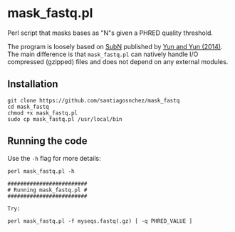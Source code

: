 # mask_fastq.pl
Perl script that masks bases as "N"s given a PHRED quality threshold.

The program is loosely based on [SubN](https://code.google.com/archive/p/subn/) published by [Yun and Yun (2014)](#references). The main difference is that `mask_fastq.pl` can natively handle I/O compressed (gzipped) files and does not depend on any external modules.

## Installation

    git clone https://github.com/santiagosnchez/mask_fastq
    cd mask_fastq
    chmod +x mask_fastq.pl
    sudo cp mask_fastq.pl /usr/local/bin

## Running the code

Use the `-h` flag for more details:

    perl mask_fastq.pl -h
    
    #########################
    # Running mask_fastq.pl #
    #########################
    
    Try:
    
    perl mask_fastq.pl -f myseqs.fastq(.gz) [ -q PHRED_VALUE ]
    
